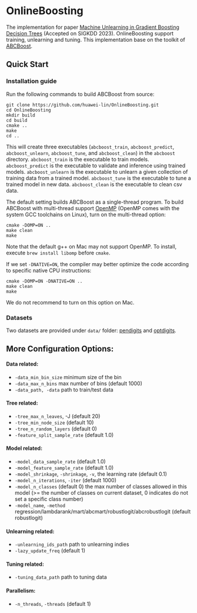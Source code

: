 # OnlineBoosting

The implementation for paper [Machine Unlearning in Gradient Boosting Decision Trees](https://openreview.net/forum?id=1ciFPLlyR6d) (Accepted on SIGKDD 2023).
OnlineBoosting support training, unlearning and tuning. This implementation base on the toolkit of [ABCBoost](https://github.com/pltrees/abcboost).

## Quick Start
### Installation guide
Run the following commands to build ABCBoost from source:
```
git clone https://github.com/huawei-lin/OnlineBoosting.git
cd OnlineBoosting
mkdir build
cd build
cmake ..
make
cd ..
```
This will create three executables (`abcboost_train`, `abcboost_predict`, `abcboost_unlearn`, `abcboost_tune`, and `abcboost_clean`) in the `abcboost` directory.
`abcboost_train` is the executable to train models.
`abcboost_predict` is the executable to validate and inference using trained models.
`abcboost_unlearn` is the executable to unlearn a given collection of training data from a trained model.
`abcboost_tune` is the executable to tune a trained model in new data.
`abcboost_clean` is the executable to clean csv data.

The default setting builds ABCBoost as a single-thread program.  To build ABCBoost with multi-thread support [OpenMP](https://en.wikipedia.org/wiki/OpenMP) (OpenMP comes with the system GCC toolchains on Linux), turn on the multi-thread option:
```
cmake -DOMP=ON ..
make clean
make
```
Note that the default g++ on Mac may not support OpenMP.  To install, execute `brew install libomp` before `cmake`.


If we set `-DNATIVE=ON`, the compiler may better optimize the code according to specific native CPU instructions: 
```
cmake -DOMP=ON -DNATIVE=ON .. 
make clean
make
```
We do not recommend to turn on this option on Mac. 

### Datasets 

Two datasets are provided under `data/` folder: [pendigits](https://archive.ics.uci.edu/dataset/81/pen+based+recognition+of+handwritten+digits) and [optdigits](https://archive.ics.uci.edu/dataset/80/optical+recognition+of+handwritten+digits).


## More Configuration Options:
#### Data related:
* `-data_min_bin_size` minimum size of the bin
* `-data_max_n_bins` max number of bins (default 1000)
* `-data_path, -data` path to train/test data
#### Tree related:
* `-tree_max_n_leaves`, -J (default 20)
* `-tree_min_node_size` (default 10)
* `-tree_n_random_layers` (default 0)
* `-feature_split_sample_rate` (default 1.0)
#### Model related:
* `-model_data_sample_rate` (default 1.0)
* `-model_feature_sample_rate` (default 1.0)
* `-model_shrinkage`, `-shrinkage`, `-v`, the learning rate (default 0.1)
* `-model_n_iterations`, `-iter` (default 1000)
* `-model_n_classes` (default 0) the max number of classes allowed in this model (>= the number of classes on current dataset, 0 indicates do not set a specific class number)
* `-model_name`, `-method` regression/lambdarank/mart/abcmart/robustlogit/abcrobustlogit (default robustlogit)
#### Unlearning related:
* `-unlearning_ids_path` path to unlearning indies
* `-lazy_update_freq` (default 1)
#### Tuning related:
* `-tuning_data_path` path to tuning data
#### Parallelism:
* `-n_threads`, `-threads` (default 1)
